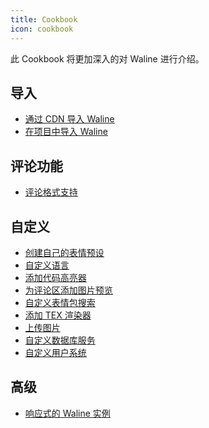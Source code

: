 ```yaml
---
title: Cookbook
icon: cookbook
---
```


此 Cookbook 将更加深入的对 Waline 进行介绍。

<!-- more -->

## 导入

- [通过 CDN 导入 Waline](./import/cdn.md)
- [在项目中导入 Waline](./import/project.md)

## 评论功能

- [评论格式支持](syntax.md)

## 自定义

- [创建自己的表情预设](./customize/emoji.md)
- [自定义语言](./customize/locale.md)
- [添加代码高亮器](./customize/highlighter.md)
- [为评论区添加图片预览](./customize/image-preview.md)
- [自定义表情包搜索](./customize/search.md)
- [添加 TEX 渲染器](./customize/tex-renderer.md)
- [上传图片](./customize/upload-image.md)
- [自定义数据库服务](./customize/database.md)
- [自定义用户系统](./customize/userdb.md)

## 高级

- [响应式的 Waline 实例](reactivity.md)
